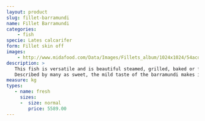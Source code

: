 ```yaml
---
layout: product
slug: fillet-barramundi
name: Fillet Barramundi
categories:
    - fish
specie: Lates calcarifer
form: Fillet skin off
images:
    - http://www.midafood.com/Data/Images/Fillets_album/1024x1024/54acdeb3a71f8242.jpg
description: >
   This fish is versatile and is beautiful steamed, grilled, baked or fried.
   Described by many as sweet, the mild taste of the barramundi makes it a perfect addition to many recipes.
measure: kg
types:
   - name: fresh
     sizes:
     -  size: normal
        price: 5589.00
---
```

